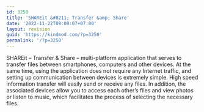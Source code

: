 ```yaml
---
id: 3250
title: 'SHAREit &#8211; Transfer &amp; Share'
date: '2022-11-22T09:00:07+07:00'
layout: revision
guid: 'https://kindmod.com/?p=3250'
permalink: '/?p=3250'
---
```


SHAREit – Transfer &amp; Share – multi-platform application that serves to transfer files between smartphones, computers and other devices. At the same time, using the application does not require any Internet traffic, and setting up communication between devices is extremely simple. High speed information transfer will easily send or receive any files. In addition, the associated devices allow you to access each other’s files and view photos or listen to music, which facilitates the process of selecting the necessary files.